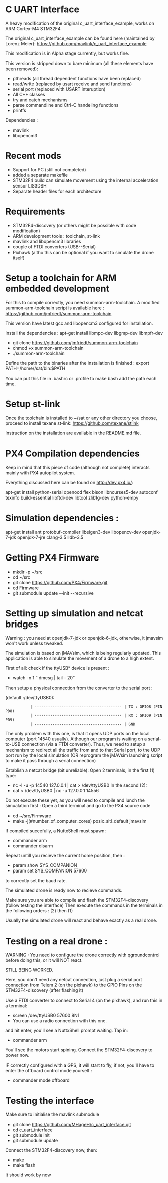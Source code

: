 # C UART Interface
A heavy modification of the original c_uart_interface_example, works on ARM 
Cortex-M4 STM32F4

The original c_uart_interface_example can be found here (maintained by Lorenz 
Meier): https://github.com/mavlink/c_uart_interface_example

This modification is in Alpha stage currently, but works fine.

This version is stripped down to bare minimum (all these elements have been 
removed): 
- pthreads (all thread dependent functions have been replaced)
- read/write (replaced by usart receive and send functions)
- serial port (replaced with USART interuption)
- All C++ classes 
- try and catch mechanisms
- parse commandline and Ctrl-C handeling functions
- printfs

Dependencies :
- mavlink
- libopencm3

# Recent mods 
- Support for PC (still not completed)
- added a separate makefile
- STM32F4 build can simulate movement using the internal acceleration sensor
LIS3DSH
- Separate header files for each architecture
 
# Requirements
- STM32F4-discovery (or others might be possible with code modification)
- ARM development tools : toolchain, st-link
- mavlink and libopencm3 libraries
- couple of FTDI converters (USB--Serial)
- Pixhawk (altho this can be optional if you want to simulate the drone itself)

# Setup a toolchain for ARM embedded development
For this to compile correctly, you need summon-arm-toolchain. 
A modified summon-arm-toolchain script is available here :
https://github.com/jmfriedt/summon-arm-toolchain

This version have latest gcc and libopencm3 configured for installation.

Install the dependencies :
apt-get install libmpc-dev libgmp-dev libmpfr-dev

- git clone https://github.com/jmfriedt/summon-arm-toolchain
- chmod +x summon-arm-toolchain 
- ./summon-arm-toolchain

Define the path to the binaries after the installation is finished :
export PATH=/home/<USERNAME>/sat/bin:$PATH

You can put this file in .bashrc or .profile to make bash add the path 
each time.

# Setup st-link
Once the toolchain is installed to ~/sat or any other directory you choose, 
proceed to install texane st-link:
https://github.com/texane/stlink 

Instruction on the installation are available in the README.md file.

# PX4 Compilation dependencies
Keep in mind that this piece of code (although not complete) interacts mainly 
with PX4 autopilot system.

Everything discussed here can be found on http://dev.px4.io/:

apt-get install python-serial openocd flex bison libncurses5-dev autoconf
texinfo build-essential libftdi-dev libtool zlib1g-dev python-empy

# Simulation dependencies :
apt-get install ant protobuf-compiler libeigen3-dev libopencv-dev openjdk-7-jdk
openjdk-7-jre clang-3.5 lldb-3.5

# Getting PX4 Firmware 
- mkdir -p ~/src
- cd ~/src
- git clone https://github.com/PX4/Firmware.git
- cd Firmware
- git submodule update --init --recursive

# Setting up simulation and netcat bridges
Warning : you need at openjdk-7-jdk or openjdk-6-jdk, otherwise, it jmavsim 
won't work unless tweaked.

The simulation is based on jMAVsim, which is being regularly updated. This 
application is able to simulate the movement of a drone to a high extent.

First of all: check if the ttyUSB* device is present :
- watch -n 1 “ dmesg | tail – 20” 

Then setup a physical connection from the converter to the serial port :

(default :/dev/ttyUSB0):                                           
  

               | --------------------------------------- | TX : GPIO8 (PIN PD8)
               | --------------------------------------- | RX : GPIO9 (PIN PD9)
               | --------------------------------------- | GND
                        
The only problem with this one, is that it opens UDP ports on the local 
computer (port 14540 usually). Although our program is waiting on a 
serial-to-USB connection (via a FTDI converter).
Thus, we need to setup a mechanism to redirect all the traffic from and to 
that Serial port, to the UDP port run by the local simulation (OR reprogram 
the jMAVsim launching script to make it pass through a serial connection)

Establish a netcat bridge (bit unreliable):
Open 2 terminals, in the first (1) type: 
- nc -l -u -p 14540 127.0.0.1 | cat > /dev/ttyUSB0 
In the second (2):
- cat < /dev/ttyUSB0 | nc -u 127.0.0.1 14556

Do not execute these yet, as you will need to compile and lunch the 
simualation first :
Open a third terminal and go to the PX4 source code
- cd ~/src/Firmware 
- make -j(#number_of_computer_cores) posix_sitl_default jmavsim

If compiled succefully, a NuttxShell must spawn:
- commander arm
- commander disarm

Repeat untill you recieve the current home position, then :
- param show SYS_COMPANION
- param set SYS_COMPANION 57600 

to correctly set the baud rate.

The simulated drone is ready now to recieve commands.

Make sure you are able to compile and flash the STM32F4-discovery (follow 
testing the interface)
Then execute the commands in the terminals in the following orders : (2) 
then (1)

Usually the simulated drone will react and behave exactly as a real drone.

# Testing on a real drone :
WARNING : You need to configure the drone correctly with qgroundcontrol before 
doing this, or it will NOT react.

STILL BEING WORKED.

Here, you don't need any netcat connection, just plug a serial port connection 
from Telem 2 (on the pixhawk) to the GPIO Pins on the STM32F4-discovery (after 
flashing it)

Use a FTDI converter to connect to Serial 4 (on the pixhawk), and run this in 
a terminal:
- screen /dev/ttyUSB0 57600 8N1
- You can use a radio connection with this one.

and hit enter, you'll see a NuttxShell prompt waiting.
Tap in: 
- commander arm

You'll see the motors start spining.
Connect the STM32F4-discovery to power now.

IF correctly configured with a GPS, it will start to fly, if not, you'll have 
to enter the offboard control mode yourself :
- commander mode offboard 

# Testing the interface
Make sure to initialise the mavlink submodule

- git clone https://github.com/MHageH/c_uart_interface.git
- cd c_uart_interface
- git submodule init
- git submodule update 

Connect the STM32F4-discovery now, then:

- make
- make flash

It should work by now
